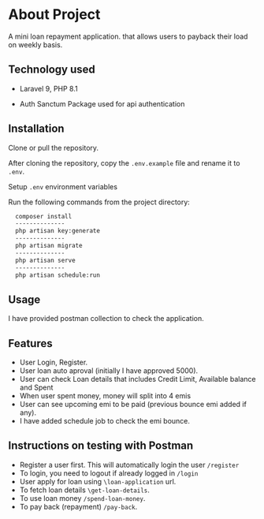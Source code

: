 # About Project

A mini loan repayment application. that allows users to payback their load on weekly basis.

## Technology used

-   Laravel 9, PHP 8.1

-   Auth Sanctum Package used for api authentication

## Installation

Clone or pull the repository.

After cloning the repository, copy the `.env.example` file and rename it to `.env`.

Setup `.env` environment variables

Run the following commands from the project directory:

```bash
  composer install
  --------------
  php artisan key:generate
  --------------
  php artisan migrate
  --------------
  php artisan serve
  --------------
  php artisan schedule:run
```

## Usage

I have provided postman collection to check the application.

## Features

-   User Login, Register.
-   User loan auto aproval (initially I have approved 5000).
-   User can check Loan details that includes Credit Limit, Available balance and Spent
-   When user spent money, money will split into 4 emis
-   User can see upcoming emi to be paid (previous bounce emi added if any).
-   I have added schedule job to check the emi bounce.

## Instructions on testing with Postman

-   Register a user first. This will automatically login the user `/register`
-   To login, you need to logout if already logged in `/login`
-   User apply for loan using `\loan-application` url.
-   To fetch loan details `\get-loan-details`.
-   To use loan money `/spend-loan-money`.
-   To pay back (repayment) `/pay-back`.
